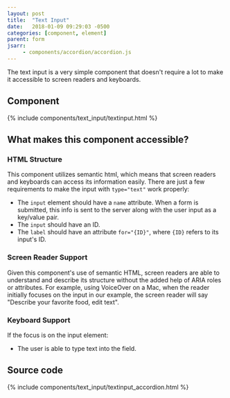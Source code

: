 ```yaml
---
layout: post
title:  "Text Input"
date:   2018-01-09 09:29:03 -0500
categories: [component, element]
parent: form
jsarr:
     - components/accordion/accordion.js
---
```


The text input is a very simple component that doesn't require a lot to make it accessible to screen readers and keyboards.

## Component
{% include components/text_input/textinput.html %}

## What makes this component accessible?
### HTML Structure 
This component utilizes semantic html, which means that screen readers and keyboards can access its information easily. There are just a few requirements to make the input with `type="text"` work properly:
- The `input` element should have a `name` attribute. When a form is submitted, this info is sent to the server along with the user input as a key/value pair.
- The `input` should have an ID.
- The `label` should have an attribute `for="{ID}"`, where `{ID}` refers to its input's ID. 

### Screen Reader Support 
Given this component's use of semantic HTML, screen readers are able to understand and describe its structure without the added help of ARIA roles or attributes. For example, using VoiceOver on a Mac, when the reader initially focuses on the input in our example, the screen reader will say "Describe your favorite food, edit text".

### Keyboard Support 
If the focus is on the input element:
- The user is able to type text into the field.  

## Source code
{% include components/text_input/textinput_accordion.html %}



